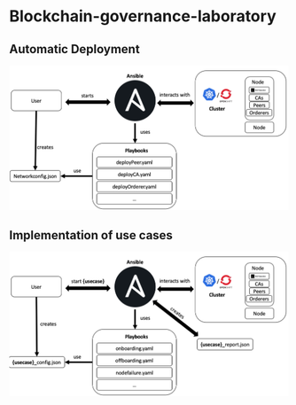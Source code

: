 # Blockchain-governance-laboratory

## Automatic Deployment
![Automatic deployment](Pictures/automaticdeployment_highlevel.png)

## Implementation of use cases
![use cases](Pictures/usecase_highlevel.png)
